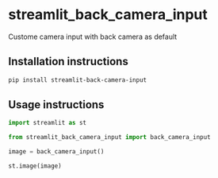 # streamlit_back_camera_input
Custome camera input with back camera as default


## Installation instructions

```sh
pip install streamlit-back-camera-input
```

## Usage instructions

```python
import streamlit as st

from streamlit_back_camera_input import back_camera_input

image = back_camera_input()

st.image(image)
```
